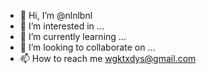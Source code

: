 - 👋 Hi, I’m @nlnlbnl
- 👀 I’m interested in ...
- 🌱 I’m currently learning ...
- 💞️ I’m looking to collaborate on ...
- 📫 How to reach me wgktxdys@gmail.com

<!---
nlnlbnl/nlnlbnl is a ✨ special ✨ repository because its `README.md` (this file) appears on your GitHub profile.
You can click the Preview link to take a look at your changes.
--->

